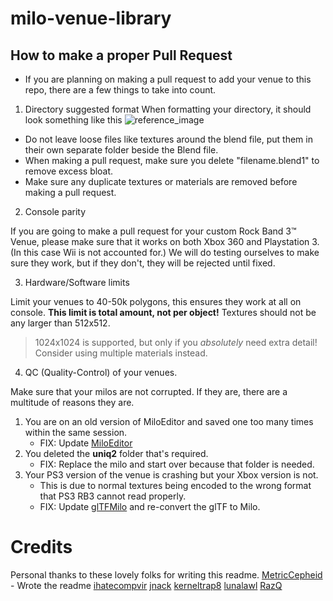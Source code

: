 # milo-venue-library

## How to make a proper Pull Request
- If you are planning on making a pull request to add your venue to this repo, there are a few things to take into count.

1. Directory suggested format
When formatting your directory, it should look something like this
![reference_image](https://github.com/user-attachments/assets/e547e83d-aa70-4bdb-aee5-bfdbb6fddb28)
- Do not leave loose files like textures around the blend file, put them in their own separate folder beside the Blend file.
- When making a pull request, make sure you delete "filename.blend1" to remove excess bloat.
- Make sure any duplicate textures or materials are removed before making a pull request.


2. Console parity

If you are going to make a pull request for your custom Rock Band 3:tm: Venue, please make sure that it works on both Xbox 360 and Playstation 3. (In this case Wii is not accounted for.)
We will do testing ourselves to make sure they work, but if they don't, they will be rejected until fixed.


3. Hardware/Software limits

Limit your venues to 40-50k polygons, this ensures they work at all on console. **This limit is total amount, not per object!**
Textures should not be any larger than 512x512.
> 1024x1024 is supported, but only if you *absolutely* need extra detail! Consider using multiple materials instead.


4. QC (Quality-Control) of your venues.

Make sure that your milos are not corrupted. If they are, there are a multitude of reasons they are.
1. You are on an old version of MiloEditor and saved one too many times within the same session.
     - FIX: Update [MiloEditor](https://github.com/ihatecompvir/MiloEditor)
2. You deleted the **uniq2** folder that's required.
     - FIX: Replace the milo and start over because that folder is needed.
3. Your PS3 version of the venue is crashing but your Xbox version is not.
     - This is due to normal textures being encoded to the wrong format that PS3 RB3 cannot read properly.
     - FIX: Update [glTFMilo](https://github.com/ihatecompvir/glTFMilo) and re-convert the glTF to Milo.


# Credits
Personal thanks to these lovely folks for writing this readme.
[MetricCepheid](https://github.com/MetricCepheid) - Wrote the readme
[ihatecompvir](https://github.com/ihatecompvir)
[jnack](https://github.com/jnackmclain)
[kerneltrap8](https://github.com/kernaltrap8)
[lunalawl](https://github.com/lunalawl)
[RazQ](https://github.com/razq)
